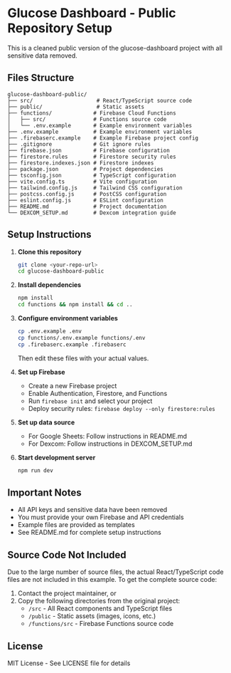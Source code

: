 # Glucose Dashboard - Public Repository Setup

This is a cleaned public version of the glucose-dashboard project with all sensitive data removed.

## Files Structure

```
glucose-dashboard-public/
├── src/                    # React/TypeScript source code
├── public/                 # Static assets
├── functions/             # Firebase Cloud Functions
│   ├── src/               # Functions source code
│   └── .env.example       # Example environment variables
├── .env.example           # Example environment variables
├── .firebaserc.example    # Example Firebase project config
├── .gitignore             # Git ignore rules
├── firebase.json          # Firebase configuration
├── firestore.rules        # Firestore security rules
├── firestore.indexes.json # Firestore indexes
├── package.json           # Project dependencies
├── tsconfig.json          # TypeScript configuration
├── vite.config.ts         # Vite configuration
├── tailwind.config.js     # Tailwind CSS configuration
├── postcss.config.js      # PostCSS configuration
├── eslint.config.js       # ESLint configuration
├── README.md              # Project documentation
└── DEXCOM_SETUP.md        # Dexcom integration guide
```

## Setup Instructions

1. **Clone this repository**
   ```bash
   git clone <your-repo-url>
   cd glucose-dashboard-public
   ```

2. **Install dependencies**
   ```bash
   npm install
   cd functions && npm install && cd ..
   ```

3. **Configure environment variables**
   ```bash
   cp .env.example .env
   cp functions/.env.example functions/.env
   cp .firebaserc.example .firebaserc
   ```
   Then edit these files with your actual values.

4. **Set up Firebase**
   - Create a new Firebase project
   - Enable Authentication, Firestore, and Functions
   - Run `firebase init` and select your project
   - Deploy security rules: `firebase deploy --only firestore:rules`

5. **Set up data source**
   - For Google Sheets: Follow instructions in README.md
   - For Dexcom: Follow instructions in DEXCOM_SETUP.md

6. **Start development server**
   ```bash
   npm run dev
   ```

## Important Notes

- All API keys and sensitive data have been removed
- You must provide your own Firebase and API credentials
- Example files are provided as templates
- See README.md for complete setup instructions

## Source Code Not Included

Due to the large number of source files, the actual React/TypeScript code files are not included in this example. To get the complete source code:

1. Contact the project maintainer, or
2. Copy the following directories from the original project:
   - `/src` - All React components and TypeScript files
   - `/public` - Static assets (images, icons, etc.)
   - `/functions/src` - Firebase Functions source code

## License

MIT License - See LICENSE file for details
